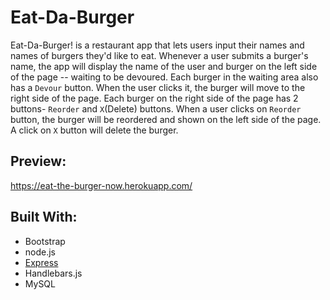 # Eat-Da-Burger
Eat-Da-Burger! is a restaurant app that lets users input their names and names of burgers they'd like to eat. Whenever a user submits a burger's name, the app will display the name of the user and burger on the left side of the page  -- waiting to be devoured. Each burger in the waiting area also has a `Devour` button. When the user clicks it, the burger will move to the right side of the page. Each burger on the right side of the page has 2 buttons- `Reorder` and `X`(Delete) buttons. When a user clicks on `Reorder` button, the burger will be reordered and shown on the left side of the page. A click on `X` button will delete the burger.

## Preview:
https://eat-the-burger-now.herokuapp.com/

## Built With:
* Bootstrap
* node.js
* <a href="https://www.npmjs.com/package/express">Express</a>
* Handlebars.js
* MySQL


